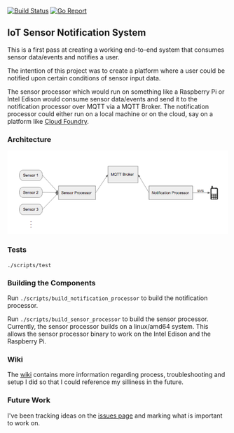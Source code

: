 [![Build Status](https://travis-ci.org/wfernandes/IoT.svg?branch=master)](https://travis-ci.org/wfernandes/IoT)
[![Go Report](https://goreportcard.com/badge/github.com/wfernandes/iot)](https://goreportcard.com/badge/github.com/wfernandes/iot)

## IoT Sensor Notification System

This is a first pass at creating a working end-to-end system that consumes sensor data/events and notifies a user.


The intention of this project was to create a platform where a user could be notified upon certain conditions of
sensor input data. 

The sensor processor which would run on something like a Raspberry Pi or Intel Edison would consume sensor data/events
 and send it to the notification processor over MQTT via a MQTT Broker. The notification processor could either run on a local machine or 
 on the cloud, say on a platform like [Cloud Foundry](http://docs.cloudfoundry.org/concepts/).
 
### Architecture

![architecture](docs/architecture.png)

### Tests
```
./scripts/test
```

### Building the Components
Run `./scripts/build_notification_processor` to build the notification processor.

Run `./scripts/build_sensor_processor` to build the sensor processor. Currently, the sensor processor builds on a linux/amd64 system. This allows the
sensor processor binary to work on the Intel Edison and the Raspberry Pi.

### Wiki

The [wiki](https://github.com/wfernandes/IoT/wiki) contains more information regarding process, troubleshooting and setup I did so that I could reference my silliness in the future.

### Future Work

I've been tracking ideas on the [issues page](https://github.com/wfernandes/IoT/issues) and marking what is important to work on.
